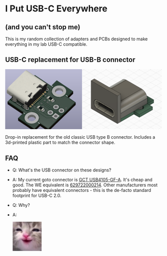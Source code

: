 # I Put USB-C Everywhere

## (and you can't stop me)

This is my random collection of adapters and PCBs designed to make everything
in my lab USB-C compatible.

## USB-C replacement for USB-B connector

![usb-b2c](assets/usb-b2c.png)

Drop-in replacement for the old classic USB type B connector. Includes
a 3d-printed plastic part to match the connector shape.

## FAQ

- Q: What's the USB connector on these designs?
- A: My current goto connector is [GCT USB4105-GF-A](https://octopart.com/search?q=USB4105-GF-A).
  It's cheap and good. The WE equivalent is [629722000214](https://www.we-online.com/en/components/products/WR-COM_USB_20_TYPE_C_RECEPTACLE_HORIZONTAL_SMT#629722000214).
  Other manufacturers most probably have equivalent connectors - this is
  the de-facto standard footprint for USB-C 2.0.

- Q: Why?
- A:

    ![huehue](assets/cat.png)

